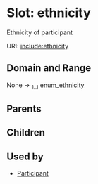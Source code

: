 
# Slot: ethnicity


Ethnicity of participant

URI: [include:ethnicity](https://w3id.org/include/ethnicity)


## Domain and Range

None &#8594;  <sub>1..1</sub> [enum_ethnicity](enum_ethnicity.md)

## Parents


## Children


## Used by

 * [Participant](Participant.md)
